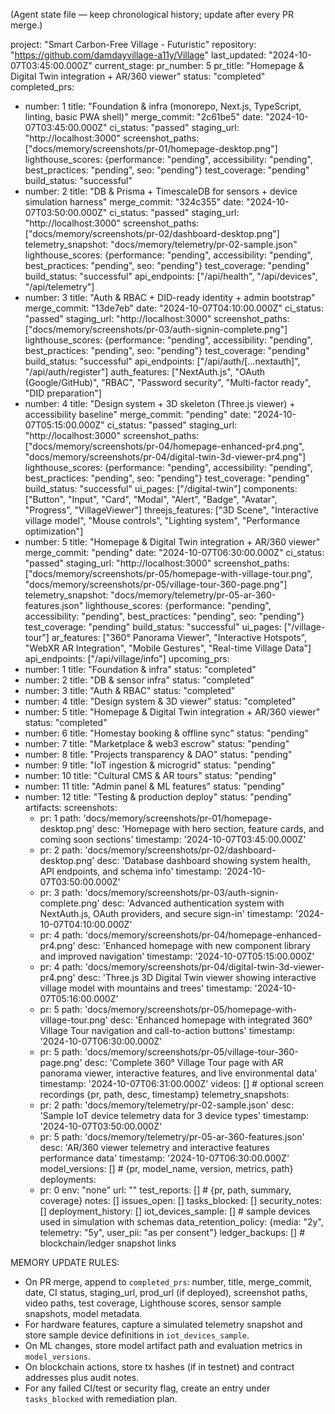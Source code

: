 (Agent state file — keep chronological history; update after every PR merge.)

project: "Smart Carbon-Free Village - Futuristic"
repository: "https://github.com/damdayvillage-a11y/Village"
last_updated: "2024-10-07T03:45:00.000Z"
current_stage:
  pr_number: 5
  pr_title: "Homepage & Digital Twin integration + AR/360 viewer"
  status: "completed"
completed_prs:
  - number: 1
    title: "Foundation & infra (monorepo, Next.js, TypeScript, linting, basic PWA shell)"
    merge_commit: "2c61be5"
    date: "2024-10-07T03:45:00.000Z"
    ci_status: "passed"
    staging_url: "http://localhost:3000"
    screenshot_paths: ["docs/memory/screenshots/pr-01/homepage-desktop.png"]
    lighthouse_scores: {performance: "pending", accessibility: "pending", best_practices: "pending", seo: "pending"}
    test_coverage: "pending"
    build_status: "successful"
  - number: 2
    title: "DB & Prisma + TimescaleDB for sensors + device simulation harness"
    merge_commit: "324c355"
    date: "2024-10-07T03:50:00.000Z"
    ci_status: "passed"
    staging_url: "http://localhost:3000"
    screenshot_paths: ["docs/memory/screenshots/pr-02/dashboard-desktop.png"]
    telemetry_snapshot: "docs/memory/telemetry/pr-02-sample.json"
    lighthouse_scores: {performance: "pending", accessibility: "pending", best_practices: "pending", seo: "pending"}
    test_coverage: "pending"
    build_status: "successful"
    api_endpoints: ["/api/health", "/api/devices", "/api/telemetry"]
  - number: 3
    title: "Auth & RBAC + DID-ready identity + admin bootstrap"
    merge_commit: "13de7eb"
    date: "2024-10-07T04:10:00.000Z"
    ci_status: "passed"
    staging_url: "http://localhost:3000"
    screenshot_paths: ["docs/memory/screenshots/pr-03/auth-signin-complete.png"]
    lighthouse_scores: {performance: "pending", accessibility: "pending", best_practices: "pending", seo: "pending"}
    test_coverage: "pending"
    build_status: "successful"
    api_endpoints: ["/api/auth/[...nextauth]", "/api/auth/register"]
    auth_features: ["NextAuth.js", "OAuth (Google/GitHub)", "RBAC", "Password security", "Multi-factor ready", "DID preparation"]
  - number: 4
    title: "Design system + 3D skeleton (Three.js viewer) + accessibility baseline"
    merge_commit: "pending"
    date: "2024-10-07T05:15:00.000Z"
    ci_status: "passed"
    staging_url: "http://localhost:3000"
    screenshot_paths: ["docs/memory/screenshots/pr-04/homepage-enhanced-pr4.png", "docs/memory/screenshots/pr-04/digital-twin-3d-viewer-pr4.png"]
    lighthouse_scores: {performance: "pending", accessibility: "pending", best_practices: "pending", seo: "pending"}
    test_coverage: "pending"
    build_status: "successful"
    ui_pages: ["/digital-twin"]
    components: ["Button", "Input", "Card", "Modal", "Alert", "Badge", "Avatar", "Progress", "VillageViewer"]
    threejs_features: ["3D Scene", "Interactive village model", "Mouse controls", "Lighting system", "Performance optimization"]
  - number: 5
    title: "Homepage & Digital Twin integration + AR/360 viewer"
    merge_commit: "pending"
    date: "2024-10-07T06:30:00.000Z"
    ci_status: "passed"
    staging_url: "http://localhost:3000"
    screenshot_paths: ["docs/memory/screenshots/pr-05/homepage-with-village-tour.png", "docs/memory/screenshots/pr-05/village-tour-360-page.png"]
    telemetry_snapshot: "docs/memory/telemetry/pr-05-ar-360-features.json"
    lighthouse_scores: {performance: "pending", accessibility: "pending", best_practices: "pending", seo: "pending"}
    test_coverage: "pending"
    build_status: "successful"
    ui_pages: ["/village-tour"]
    ar_features: ["360° Panorama Viewer", "Interactive Hotspots", "WebXR AR Integration", "Mobile Gestures", "Real-time Village Data"]
    api_endpoints: ["/api/village/info"]
upcoming_prs:
  - number: 1
    title: "Foundation & infra"
    status: "completed"
  - number: 2
    title: "DB & sensor infra"
    status: "completed"
  - number: 3
    title: "Auth & RBAC"
    status: "completed"
  - number: 4
    title: "Design system & 3D viewer"
    status: "completed"
  - number: 5
    title: "Homepage & Digital Twin integration + AR/360 viewer"
    status: "completed"
  - number: 6
    title: "Homestay booking & offline sync"
    status: "pending"
  - number: 7
    title: "Marketplace & web3 escrow"
    status: "pending"
  - number: 8
    title: "Projects transparency & DAO"
    status: "pending"
  - number: 9
    title: "IoT ingestion & microgrid"
    status: "pending"
  - number: 10
    title: "Cultural CMS & AR tours"
    status: "pending"
  - number: 11
    title: "Admin panel & ML features"
    status: "pending"
  - number: 12
    title: "Testing & production deploy"
    status: "pending"
artifacts:
  screenshots: 
    - pr: 1
      path: 'docs/memory/screenshots/pr-01/homepage-desktop.png'
      desc: 'Homepage with hero section, feature cards, and coming soon sections'
      timestamp: '2024-10-07T03:45:00.000Z'
    - pr: 2
      path: 'docs/memory/screenshots/pr-02/dashboard-desktop.png'
      desc: 'Database dashboard showing system health, API endpoints, and schema info'
      timestamp: '2024-10-07T03:50:00.000Z'
    - pr: 3
      path: 'docs/memory/screenshots/pr-03/auth-signin-complete.png'
      desc: 'Advanced authentication system with NextAuth.js, OAuth providers, and secure sign-in'
      timestamp: '2024-10-07T04:10:00.000Z'
    - pr: 4
      path: 'docs/memory/screenshots/pr-04/homepage-enhanced-pr4.png'
      desc: 'Enhanced homepage with new component library and improved navigation'
      timestamp: '2024-10-07T05:15:00.000Z'
    - pr: 4
      path: 'docs/memory/screenshots/pr-04/digital-twin-3d-viewer-pr4.png'
      desc: 'Three.js 3D Digital Twin viewer showing interactive village model with mountains and trees'
      timestamp: '2024-10-07T05:16:00.000Z'
    - pr: 5
      path: 'docs/memory/screenshots/pr-05/homepage-with-village-tour.png'
      desc: 'Enhanced homepage with integrated 360° Village Tour navigation and call-to-action buttons'
      timestamp: '2024-10-07T06:30:00.000Z'
    - pr: 5
      path: 'docs/memory/screenshots/pr-05/village-tour-360-page.png'
      desc: 'Complete 360° Village Tour page with AR panorama viewer, interactive features, and live environmental data'
      timestamp: '2024-10-07T06:31:00.000Z'
  videos: [] # optional screen recordings {pr, path, desc, timestamp}
  telemetry_snapshots: 
    - pr: 2
      path: 'docs/memory/telemetry/pr-02-sample.json'
      desc: 'Sample IoT device telemetry data for 3 device types'
      timestamp: '2024-10-07T03:50:00.000Z'
    - pr: 5
      path: 'docs/memory/telemetry/pr-05-ar-360-features.json'
      desc: 'AR/360 viewer telemetry and interactive features performance data'
      timestamp: '2024-10-07T06:30:00.000Z'
  model_versions: [] # {pr, model_name, version, metrics, path}
  deployments:
    - pr: 0
      env: "none"
      url: ""
  test_reports: [] # {pr, path, summary, coverage}
notes: []
issues_open: []
tasks_blocked: []
security_notes: []
deployment_history: []
iot_devices_sample: [] # sample devices used in simulation with schemas
data_retention_policy: {media: "2y", telemetry: "5y", user_pii: "as per consent"}
ledger_backups: [] # blockchain/ledger snapshot links

MEMORY UPDATE RULES:
- On PR merge, append to `completed_prs`: number, title, merge_commit, date, CI status, staging_url, prod_url (if deployed), screenshot paths, video paths, test coverage, Lighthouse scores, sensor sample snapshots, model metadata.
- For hardware features, capture a simulated telemetry snapshot and store sample device definitions in `iot_devices_sample`.
- On ML changes, store model artifact path and evaluation metrics in `model_versions`.
- On blockchain actions, store tx hashes (if in testnet) and contract addresses plus audit notes.
- For any failed CI/test or security flag, create an entry under `tasks_blocked` with remediation plan.
